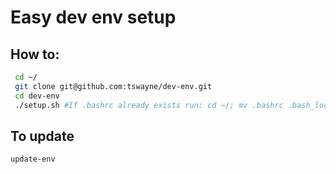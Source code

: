 # Easy dev env setup
## How to:
```bash
 cd ~/
 git clone git@github.com:tswayne/dev-env.git
 cd dev-env
 ./setup.sh #If .bashrc already exists run: cd ~/; mv .bashrc .bash_local
```
## To update
```bash
update-env
```
